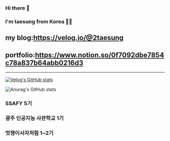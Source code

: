 ### Hi there 👋
### I'm taesung from Korea 👋👋

## my blog:https://velog.io/@2taesung
## portfolio:https://www.notion.so/0f7092dbe7854c78a837b64abb0216d3

---------------------------------------------------------------------------------------------------------------------------------------

[![Velog's GitHub stats](https://velog-readme-stats.vercel.app/api?name=2taesung)](https://github.com/eungyeole/velog-readme-stats)

![Anurag's GitHub stats](https://github-readme-stats.vercel.app/api?username=2taesung&show_icons=true&theme=radical)
  

### SSAFY 5기
### 광주 인공지능 사관학교 1기
### 멋쟁이사자처럼 1~2기
